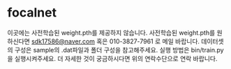 # focalnet
이곳에는 사전학습된 weight.pth를 제공하지 않습니다.
사전학습된 weight.pth를 원하신다면 sdk17586@naver.com 혹은 010-3827-7961 로 메일 바랍니다.
데이터셋의 구성은 sample의 .dat파일과 폴더 구성을 참고해주세요.
실행 방법은 bin/train.py을 실행시켜주세요. 더 자세한 것이 궁금하시다면 위의 연락수단으로 연락 바랍니다.
